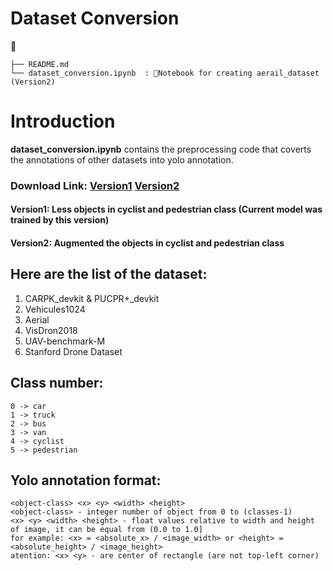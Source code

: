# Dataset Conversion
 

    ├── README.md                         
    └── dataset_conversion.ipynb  : Notebook for creating aerail_dataset (Version2)
    
# Introduction 
**dataset_conversion.ipynb** contains the preprocessing code that coverts the annotations of other datasets into yolo annotation.

### **Download Link**: [Version1](https://drive.google.com/file/d/1lD9By9aSsRZs2rHy5-Up67bul4A4kulY/view?usp=sharing) [Version2](https://drive.google.com/file/d/1rUcUKc8Vgs8wERgDnG1FfHHDl8Q7hu-I/view?usp=sharing)

#### Version1: Less objects in cyclist and pedestrian class (Current model was trained by this version)

#### Version2: Augmented the objects in cyclist and pedestrian class

## Here are the list of the dataset:
1. CARPK_devkit & PUCPR+_devkit
2. Vehicules1024
3. Aerial
4. VisDron2018
5. UAV-benchmark-M
6. Stanford Drone Dataset 

## Class number:
```
0 -> car
1 -> truck
2 -> bus
3 -> van
4 -> cyclist
5 -> pedestrian
```

## Yolo annotation format:
```
<object-class> <x> <y> <width> <height>
<object-class> - integer number of object from 0 to (classes-1)
<x> <y> <width> <height> - float values relative to width and height of image, it can be equal from (0.0 to 1.0]
for example: <x> = <absolute_x> / <image_width> or <height> = <absolute_height> / <image_height>
atention: <x> <y> - are center of rectangle (are not top-left corner)
```

